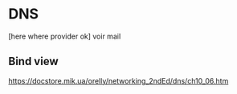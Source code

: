 # DNS 
[here where provider ok]
voir mail
## Bind view

https://docstore.mik.ua/orelly/networking_2ndEd/dns/ch10_06.htm